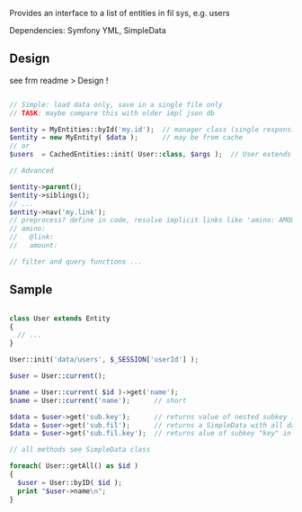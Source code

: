 
Provides an interface to a list of entities in fil sys, e.g. users

Dependencies: Symfony YML, SimpleData


Design
----------------------------------------------------------

see frm readme > Design !

```php

// Simple: load data only, save in a single file only
// TASK: maybe compare this with older impl json db

$entity = MyEntities::byId('my.id');  // manager class (single responsible principle)
$entity = new MyEntity( $data );      // may be from cache
// or
$users  = CachedEntities::init( User::class, $args );  // User extends SimpleData, args for construct

// Advanced

$entity->parent();
$entity->siblings();
// ...
$entity->nav('my.link');
// preprocess? define in code, resolve implicit links like 'amino: AMOUNT' to
// amino:
//   @link:
//   amount:

// filter and query functions ...
```


Sample
----------------------------------------------------------

```php

class User extends Entity
{
  // ...
}

User::init('data/users', $_SESSION['userId'] );

$user = User::current();

$name = User::current( $id )->get('name');
$name = User::current('name');      // short

$data = $user->get('sub.key');      // returns value of nested subkey in data/users/USER/-this.yml
$data = $user->get('sub.fil');      // returns a SimpleData with all data from data/users/USER/sub/fil.yml
$data = $user->get('sub.fil.key');  // returns alue of subkey "key" in data/users/USER/sub/fil.yml

// all methods see SimpleData class

foreach( User::getAll() as $id )
{
  $user = User::byID( $id );
  print "$user->name\n";
}
```
